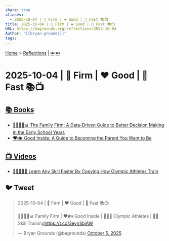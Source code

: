 ```yaml
---
share: true
aliases:
  - 2025-10-04 | 🏢 Firm | ❤️ Good | 💨 Fast 📚📺
title: 2025-10-04 | 🏢 Firm | ❤️ Good | 💨 Fast 📚📺
URL: https://bagrounds.org/reflections/2025-10-04
Author: "[[bryan-grounds]]"
tags:
---
```

[Home](../index.md) > [Reflections](./index.md) | [⏮️](./2025-10-03.md) [⏭️](./2025-10-05.md)  
# 2025-10-04 | 🏢 Firm | ❤️ Good | 💨 Fast 📚📺  
## [📚 Books](../books/index.md)  
- [👨‍👩‍👧‍👦📊 The Family Firm: A Data-Driven Guide to Better Decision Making in the Early School Years](../books/the-family-firm-a-data-driven-guide-to-better-decision-making-in-the-early-school-years.md)  
- [❤️👪 Good Inside: A Guide to Becoming the Parent You Want to Be](../books/good-inside-a-guide-to-becoming-the-parent-you-want-to-be.md)  
  
## [📺 Videos](../videos/index.md)  
- [🥇🧑‍🏫🏃💨 Learn Any Skill Faster By Copying How Olympic Athletes Train](../videos/learn-any-skill-faster-by-copying-how-olympic-athletes-train.md)  
  
## 🐦 Tweet  
<blockquote class="twitter-tweet"><p lang="en" dir="ltr">2025-10-04 | 🏢 Firm | ❤️ Good | 💨 Fast 📚📺<br><br>👨‍👩‍👧‍👦📊 Family Firm | ❤️👪 Good Inside | 🥇🧑‍🏫 Olympic Athletes | 🏃💨 Skill Training<a href="https://t.co/3eyn1ibjAW">https://t.co/3eyn1ibjAW</a></p>&mdash; Bryan Grounds (@bagrounds) <a href="https://twitter.com/bagrounds/status/1974904199692648629?ref_src=twsrc%5Etfw">October 5, 2025</a></blockquote> <script async src="https://platform.twitter.com/widgets.js" charset="utf-8"></script>